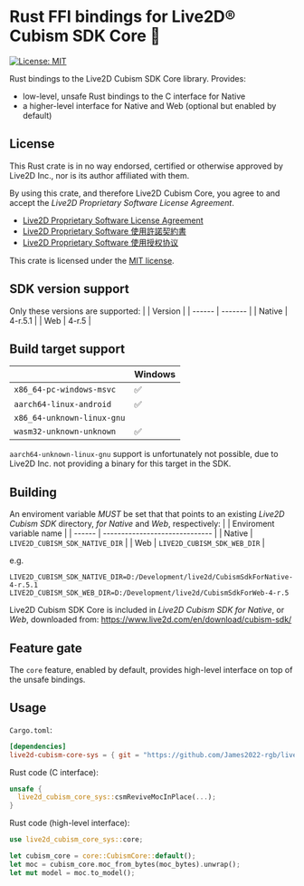 # Rust FFI bindings for Live2D® Cubism SDK Core 🦀

[![License: MIT](https://img.shields.io/badge/License-MIT-yellow.svg)](https://opensource.org/licenses/MIT)

Rust bindings to the Live2D Cubism SDK Core library.
Provides:
- low-level, unsafe Rust bindings to the C interface for Native
- a higher-level interface for Native and Web (optional but enabled by default)

License
----------------------------
This Rust crate is in no way endorsed, certified or otherwise approved by Live2D Inc., nor is its author affiliated with them.

By using this crate, and therefore Live2D Cubism Core, you agree to and accept the _Live2D Proprietary Software License Agreement_.

* [Live2D Proprietary Software License Agreement](https://www.live2d.com/eula/live2d-proprietary-software-license-agreement_en.html)
* [Live2D Proprietary Software 使用許諾契約書](https://www.live2d.com/eula/live2d-proprietary-software-license-agreement_jp.html)
* [Live2D Proprietary Software 使用授权协议](https://www.live2d.com/eula/live2d-proprietary-software-license-agreement_cn.html)

This crate is licensed under the [MIT license](LICENSE-MIT).

SDK version support
----------------------------
Only these versions are supported:
|        | Version |
| ------ | ------- |
| Native | 4-r.5.1 |
| Web    | 4-r.5   |

Build target support
----------------------------
|                            | Windows            |
| -------------------------- | ------------------ |
| `x86_64-pc-windows-msvc`   | :white_check_mark: |
| `aarch64-linux-android`    | :white_check_mark: |
| `x86_64-unknown-linux-gnu` |                    |
| `wasm32-unknown-unknown`   | :white_check_mark: |

`aarch64-unknown-linux-gnu` support is unfortunately not possible, due to Live2D Inc. not providing a binary for this target in the SDK.

Building
----------------------------
An enviroment variable *MUST* be set that that points to an existing _Live2D Cubism SDK_ directory, _for Native_ and _Web_, respectively:
|        | Enviroment variable name       |
| ------ | ------------------------------ |
| Native | `LIVE2D_CUBISM_SDK_NATIVE_DIR` |
| Web    | `LIVE2D_CUBISM_SDK_WEB_DIR`    |

e.g.
```
LIVE2D_CUBISM_SDK_NATIVE_DIR=D:/Development/live2d/CubismSdkForNative-4-r.5.1
LIVE2D_CUBISM_SDK_WEB_DIR=D:/Development/live2d/CubismSdkForWeb-4-r.5
```

Live2D Cubism SDK Core is included in _Live2D Cubism SDK for Native_, or _Web_, downloaded from:
https://www.live2d.com/en/download/cubism-sdk/

Feature gate
----------------------------
The `core` feature, enabled by default, provides high-level interface on top of the unsafe bindings.

Usage
----------------------------

`Cargo.toml`:
```toml
[dependencies]
live2d-cubism-core-sys = { git = "https://github.com/James2022-rgb/live2d-cubism-core-sys" }
```

Rust code (C interface):
```rust
unsafe {
  live2d_cubism_core_sys::csmReviveMocInPlace(...);
}
```

Rust code (high-level interface):
```rust
use live2d_cubism_core_sys::core;

let cubism_core = core::CubismCore::default();
let moc = cubism_core.moc_from_bytes(moc_bytes).unwrap();
let mut model = moc.to_model();
```
